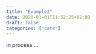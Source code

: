 ```yaml
---
title: "Example2"
date: 2020-01-01T11:52:25+02:00
draft: false
categories: ["cat4"]
---
```


in process ...